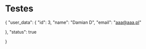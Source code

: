 #  Testes

{
"user_data": {
"id": 3,
"name": "Damian D",
"email": "aaa@aaa.pl"

},
"status": true

}



